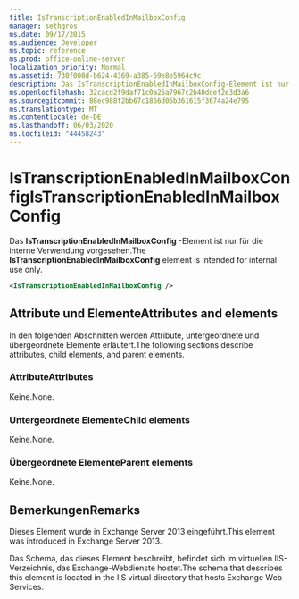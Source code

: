 ```yaml
---
title: IsTranscriptionEnabledInMailboxConfig
manager: sethgros
ms.date: 09/17/2015
ms.audience: Developer
ms.topic: reference
ms.prod: office-online-server
localization_priority: Normal
ms.assetid: 730f008d-b624-4369-a385-69e8e5964c9c
description: Das IsTranscriptionEnabledInMailboxConfig-Element ist nur für die interne Verwendung vorgesehen.
ms.openlocfilehash: 32cacd2f9daf71c0a26a7967c2b40ddef2e3d3a6
ms.sourcegitcommit: 88ec988f2bb67c1866d06b361615f3674a24e795
ms.translationtype: MT
ms.contentlocale: de-DE
ms.lasthandoff: 06/03/2020
ms.locfileid: "44458243"
---
```

# <a name="istranscriptionenabledinmailboxconfig"></a><span data-ttu-id="a1f2e-103">IsTranscriptionEnabledInMailboxConfig</span><span class="sxs-lookup"><span data-stu-id="a1f2e-103">IsTranscriptionEnabledInMailboxConfig</span></span>

<span data-ttu-id="a1f2e-104">Das **IsTranscriptionEnabledInMailboxConfig** -Element ist nur für die interne Verwendung vorgesehen.</span><span class="sxs-lookup"><span data-stu-id="a1f2e-104">The **IsTranscriptionEnabledInMailboxConfig** element is intended for internal use only.</span></span> 
  
```XML
<IsTranscriptionEnabledInMailboxConfig />
```

## <a name="attributes-and-elements"></a><span data-ttu-id="a1f2e-105">Attribute und Elemente</span><span class="sxs-lookup"><span data-stu-id="a1f2e-105">Attributes and elements</span></span>

<span data-ttu-id="a1f2e-106">In den folgenden Abschnitten werden Attribute, untergeordnete und übergeordnete Elemente erläutert.</span><span class="sxs-lookup"><span data-stu-id="a1f2e-106">The following sections describe attributes, child elements, and parent elements.</span></span>
  
### <a name="attributes"></a><span data-ttu-id="a1f2e-107">Attribute</span><span class="sxs-lookup"><span data-stu-id="a1f2e-107">Attributes</span></span>

<span data-ttu-id="a1f2e-108">Keine.</span><span class="sxs-lookup"><span data-stu-id="a1f2e-108">None.</span></span>
  
### <a name="child-elements"></a><span data-ttu-id="a1f2e-109">Untergeordnete Elemente</span><span class="sxs-lookup"><span data-stu-id="a1f2e-109">Child elements</span></span>

<span data-ttu-id="a1f2e-110">Keine.</span><span class="sxs-lookup"><span data-stu-id="a1f2e-110">None.</span></span>
  
### <a name="parent-elements"></a><span data-ttu-id="a1f2e-111">Übergeordnete Elemente</span><span class="sxs-lookup"><span data-stu-id="a1f2e-111">Parent elements</span></span>

<span data-ttu-id="a1f2e-112">Keine.</span><span class="sxs-lookup"><span data-stu-id="a1f2e-112">None.</span></span>
  
## <a name="remarks"></a><span data-ttu-id="a1f2e-113">Bemerkungen</span><span class="sxs-lookup"><span data-stu-id="a1f2e-113">Remarks</span></span>

<span data-ttu-id="a1f2e-114">Dieses Element wurde in Exchange Server 2013 eingeführt.</span><span class="sxs-lookup"><span data-stu-id="a1f2e-114">This element was introduced in Exchange Server 2013.</span></span>
  
<span data-ttu-id="a1f2e-115">Das Schema, das dieses Element beschreibt, befindet sich im virtuellen IIS-Verzeichnis, das Exchange-Webdienste hostet.</span><span class="sxs-lookup"><span data-stu-id="a1f2e-115">The schema that describes this element is located in the IIS virtual directory that hosts Exchange Web Services.</span></span>
  

